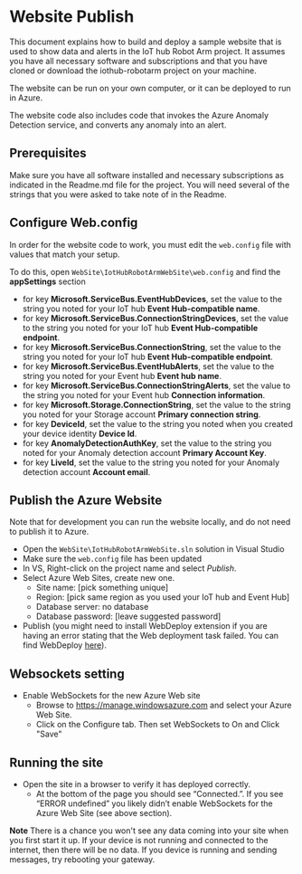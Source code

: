 # Website Publish #
This document explains how to build and deploy a sample website that is used to show data and alerts in the IoT hub Robot Arm project. It assumes you have all necessary software and subscriptions and that you have cloned or download the iothub-robotarm project on your machine.

The website can be run on your own computer, or it can be deployed to run in Azure.

The website code also includes code that invokes the Azure Anomaly Detection service, and converts any anomaly into an alert.

## Prerequisites ##

Make sure you have all software installed and necessary subscriptions as indicated in the Readme.md file for the project. You will need several of the strings that you were asked to take note of in the Readme.


## Configure Web.config
In order for the website code to work, you must edit the `web.config` file with values that match your setup.

To do this, open `WebSite\IotHubRobotArmWebSite\web.config` and find the **appSettings** section

  - for key **Microsoft.ServiceBus.EventHubDevices**, set the value to the string you noted for your IoT hub **Event Hub-compatible name**.
  - for key **Microsoft.ServiceBus.ConnectionStringDevices**, set the value to the string you noted for your IoT hub **Event Hub-compatible endpoint**.
  - for key **Microsoft.ServiceBus.ConnectionString**, set the value to the string you noted for your IoT hub **Event Hub-compatible endpoint**.
  - for key **Microsoft.ServiceBus.EventHubAlerts**, set the value to the string you noted for your Event hub **Event hub name**.
  - for key **Microsoft.ServiceBus.ConnectionStringAlerts**, set the value to the string you noted for your Event hub **Connection information**.
  - for key **Microsoft.Storage.ConnectionString**, set the value to the string you noted for your Storage account **Primary connection string**.
  - for key **DeviceId**, set the value to the string you noted when you created your device identity **Device Id**.
  - for key **AnomalyDetectionAuthKey**, set the value to the string you noted for your Anomaly detection account **Primary Account Key**.
  - for key **LiveId**, set the value to the string you noted for your Anomaly detection account **Account email**.
 

## Publish the Azure Website ##
Note that for development you can run the website locally, and do not need to publish it to Azure.

* Open the `WebSite\IotHubRobotArmWebSite.sln` solution in Visual Studio
* Make sure the `web.config` file has been updated
* In VS, Right-click on the project name and select *Publish*.
* Select Azure Web Sites, create new one. 
    * Site name: [pick something unique]
    * Region: [pick same region as you used your IoT hub and Event Hub]
    * Database server: no database
    * Database password: [leave suggested password]
* Publish (you might need to install WebDeploy extension if you are having an error stating that the Web deployment task failed. You can find WebDeploy [here](http://www.iis.net/downloads/microsoft/web-deploy)).

## Websockets setting ##
* Enable WebSockets for the new Azure Web site
    * Browse to https://manage.windowsazure.com and select your Azure Web Site.
    * Click on the Configure tab. Then set WebSockets to On and Click "Save"
	
## Running the site
* Open the site in a browser to verify it has deployed correctly. 
    * At the bottom of the page you should see “Connected.”. If you see “ERROR undefined” you likely didn’t enable WebSockets for the Azure Web Site (see above section).

**Note** There is a chance you won't see any data coming into your site when you first start it up. If your device is not running and connected to the internet, then there will be no data. If you device is running and sending messages, try rebooting your gateway.

